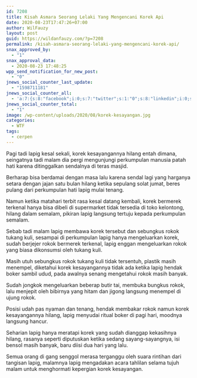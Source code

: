 ```yaml
---
id: 7208
title: Kisah Asmara Seorang Lelaki Yang Mengencani Korek Api
date: 2020-08-23T17:47:26+07:00
author: WilFauzy
layout: post
guid: https://wildanfauzy.com/?p=7208
permalink: /kisah-asmara-seorang-lelaki-yang-mengencani-korek-api/
snax_approved_by:
  - "1"
snax_approval_data:
  - 2020-08-23 17:48:25
wpp_send_notification_for_new_post:
  - "0"
jnews_social_counter_last_update:
  - "1598711181"
jnews_social_counter_all:
  - 'a:7:{s:8:"facebook";i:0;s:7:"twitter";s:1:"0";s:8:"linkedin";i:0;s:11:"stumbleupon";i:0;s:6:"google";i:0;s:9:"pinterest";i:1;s:2:"vk";s:1:"0";}'
jnews_social_counter_total:
  - "1"
image: /wp-content/uploads/2020/08/korek-kesayangan.jpg
categories:
  - WTF
tags:
  - cerpen
---
```

Pagi tadi lapig kesal sekali, korek kesayangannya hilang entah dimana, seingatnya tadi malam dia pergi mengunjungi perkumpulan manusia patah hati karena ditinggalkan sendalnya di teras masjid.&nbsp;

Berharap bisa berdamai dengan masa lalu karena sendal lagi yang harganya setara dengan jajan satu bulan hilang ketika sepulang solat jumat, beres pulang dari perkumpulan hati lapig mulai tenang.&nbsp;

Namun ketika matahari terbit rasa kesal datang kembali, korek bermerek terkenal hanya bisa dibeli di supermarket tidak tersedia di toko kelontong, hilang dalam semalam, pikiran lapig langsung tertuju kepada perkumpulan semalam.&nbsp;

Sebab tadi malam lapig membawa korek tersebut dan sebungkus rokok tukang kuli, sesampai di perkumpulan lapig hanya mengeluarkan korek, sudah berjejer rokok bermerek terkenal, lapig enggan mengeluarkan rokok yang biasa dikonsumsi oleh tukang kuli.&nbsp;

Masih utuh sebungkus rokok tukang kuli tidak tersentuh, plastik masih menempel, diketahui korek kesayangannya tidak ada ketika lapig hendak boker sambil udud, pada awalnya senang mengetahui rokok masih banyak.&nbsp;

Sudah jongkok mengeluarkan beberap butir tai, membuka bungkus rokok, lalu menjepit oleh bibirnya yang hitam dan jigong langsung menempel di ujung rokok.&nbsp;

Posisi udah pas nyaman dan tenang, hendak membakar rokok namun korek kesayangannya hilang, lapig menyudai ritual boker di pagi hari, moodnya langsung hancur.&nbsp;

Seharian lapig hanya meratapi korek yang sudah dianggap kekasihnya hilang, rasanya seperti diputuskan ketika sedang sayang-sayangnya, isi bensol masih banyak, baru diisi dua hari yang lalu.&nbsp;

Semua orang di gang senggol merasa terganggu oleh suara rintihan dari tangisan lapig, malamnya lapig mengadakan acara tahlilan selama tujuh malam untuk menghormati kepergian korek kesayangan.&nbsp;